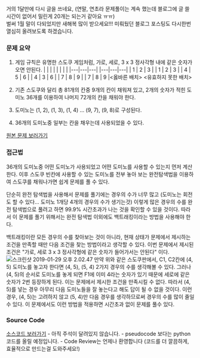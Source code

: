 거의 1달만에 다시 글을 쓰네요, (연말, 연초라 문제풀이는 계속 했는데 블로그에 글 쓸 시간이 없어서 밀린게 20개는 되는거 같아요 ㅠㅠ)  
벌써 1월 말이 다되었지만 새해복 많이 받으세요!!! 미뤄뒀던 블로그 포스팅도 다시한번 열심히 올려보도록 하겠습니다.

### 문제 요약

1.	게임 규칙은 유명한 스도쿠 게임처럼, 가로, 세로, 3 x 3 정사각형 내에 같은 숫자가 오면 안된다. | | | | | | | | |---|---|---| |---|---|---| | 1 | 2 | 3 | | 1 | 2 | 3 | | 4 | 5 | 6 | | 4 | 3 | 6 | | 7 | 8 | 9 | | 7 | 8 | 9 |<옳바른 배치> <유효하지 못한 배치>

2.	기존 스도쿠와 달리 총 81개의 칸중 9개의 칸이 채워져 있고, 2개의 숫자가 적힌 도미노 36개를 이용하여 나머지 72개의 칸을 채워야 한다.

3.	도미노는 (1, 2), (1, 3), (1, 4) ... (9, 7), (9, 8)로 구성된다.

4.	36개의 도미노중 일부는 칸을 채우는데 사용되었을 수 있다.

[원본 문제 보러가기](https://www.acmicpc.net/problem/4574)

### 접근법

36개의 도미노중 어떤 도미노가 사용되었고 어떤 도미노를 사용할 수 있는지 먼저 계산한다. 이후 스도쿠 빈칸에 사용할 수 있는 도미노를 전부 놓아 보는 완전탐색법을 이용하여 스도쿠를 채워나가면 쉽게 문제를 풀 수 있다.

단순히 완전 탐색법을 사용해서 문제를 풀기에는 경우의 수가 너무 많고 (도미노는 회전도 할 수 있다... 도미노 1개당 4개의 경우의 수가 생기는것) 이렇게 많은 경우의 수를 완전 탐색법으로 풀려고 하면 99.9% 시간초과가 나는 것을 확인할 수 있을 것이다. 따라서 이 문제를 풀기 위해서는 완전 탐색법 이외에도 백트래킹이라는 방법을 사용해야 한다.

백트래킹이란 모든 경우의 수를 찾아보는 것이 아니라, 현재 상태가 문제에서 제시하는 조건을 만족할 때만 다음 조건을 찾는 방법이라고 생각할 수 있다. 이번 문제에서 제시된 조건은 "가로, 세로 3 x 3 정사각형에 같은 숫자가 들어가서는 안된다" 이다. ![스크린샷 2019-01-29 오후 2.02.47](https://i.imgur.com/70Y3un6.png) 만약 위와 같은 스도쿠판에서, C1, C2칸에 (4, 5) 도미노를 놓고자 한다면 (4, 5), (5, 4) 2가지 경우의 수를 생각해볼 수 있다. 그러나 (4, 5)의 순서로 도미노를 놓게 되면 F1에 이미 4라는 숫자가 있기 때문에 세로에 같은 숫자가 2번 등장하게 된다. 이는 문제에서 제시한 조건을 만족시킬 수 없다. 따라서 (4, 5)를 넣는 경우 아무리 다음 도미노들을 잘 놓는다고 해도 답이 될 수 없을 것이다. 이런 경우, (4, 5)는 고려하지 않고 (5, 4)만 다음 경우를 생각하므로써 경우의 수를 많이 줄일 수 있다. 이 문제에서도 이런 방법을 적용하면 시간초과 없이 문제를 풀수 있다.

### Source Code

[소스코드 보러가기](https://github.com/parksjin01/parksjin01.github.com/blob/master/source_code/n4574.py) - 아직 주석이 달려있지 않습니다. - pseudocode 보다는 python 코드를 올릴 예정입니다. - Code Review는 언제나 환영합니다 (코드를 더 깔끔하게, 효율적으로 만드는걸 도와주세요!)
